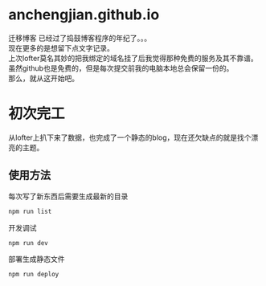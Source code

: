 # anchengjian.github.io
迁移博客
已经过了捣鼓博客程序的年纪了。。。<br>
现在更多的是想留下点文字记录。<br>
上次lofter莫名其妙的把我绑定的域名挂了后我觉得那种免费的服务及其不靠谱。虽然github也是免费的，但是每次提交前我的电脑本地总会保留一份的。<br>
那么，就从这开始吧。

# 初次完工
从lofter上扒下来了数据，也完成了一个静态的blog，现在还欠缺点的就是找个漂亮的主题。

## 使用方法

每次写了新东西后需要生成最新的目录
```bash
npm run list
```

开发调试
```bash
npm run dev
```

部署生成静态文件
``` bash
npm run deploy
```

